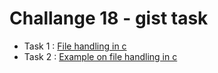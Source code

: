 # Challange 18 - gist task

- Task 1 : [File handling in c](https://gist.github.com/kaivalya98/d1b03a6b4a57ba63de39042f987dcc9f)
- Task 2 : [Example on file handling in c](https://gist.github.com/kaivalya98/bedf28688a57073cb658f902ce417be9)
